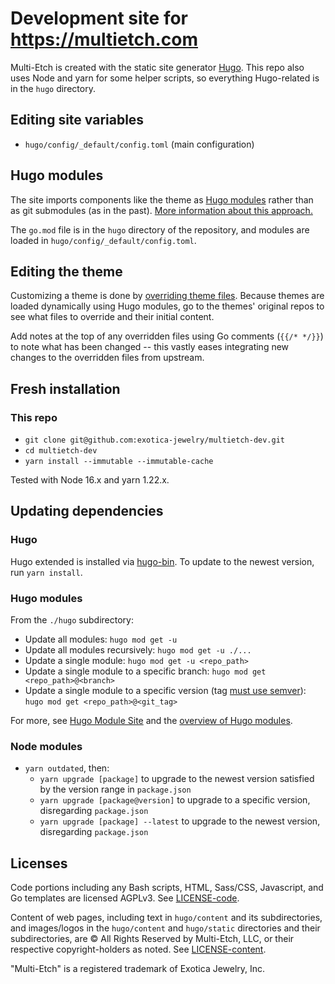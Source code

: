 # Development site for https://multietch.com

Multi-Etch is created with the static site generator [Hugo](http://gohugo.io).
This repo also uses Node and yarn for some helper scripts, so everything
Hugo-related is in the `hugo` directory.

## Editing site variables

- `hugo/config/_default/config.toml` (main configuration)

## Hugo modules

The site imports components like the theme as
[Hugo modules](https://gohugo.io/hugo-modules/) rather than as git submodules
(as in the past).
[More information about this approach.](https://github.com/rootwork/hugo-module-site)

The `go.mod` file is in the `hugo` directory of the repository, and modules are
loaded in `hugo/config/_default/config.toml`.

## Editing the theme

Customizing a theme is done by
[overriding theme files](https://gohugo.io/hugo-modules/theme-components/).
Because themes are loaded dynamically using Hugo modules, go to the themes'
original repos to see what files to override and their initial content.

Add notes at the top of any overridden files using Go comments (`{{/* */}}`) to
note what has been changed -- this vastly eases integrating new changes to the
overridden files from upstream.

## Fresh installation

### This repo

- `git clone git@github.com:exotica-jewelry/multietch-dev.git`
- `cd multietch-dev`
- `yarn install --immutable --immutable-cache`

Tested with Node 16.x and yarn 1.22.x.

## Updating dependencies

### Hugo

Hugo extended is installed via
[hugo-bin](https://www.npmjs.com/package/hugo-bin). To update to the newest
version, run `yarn install`.

### Hugo modules

From the `./hugo` subdirectory:

- Update all modules: `hugo mod get -u`
- Update all modules recursively: `hugo mod get -u ./...`
- Update a single module: `hugo mod get -u <repo_path>`
- Update a single module to a specific branch:
  `hugo mod get <repo_path>@<branch>`
- Update a single module to a specific version (tag
  [must use semver](https://go.dev/doc/modules/version-numbers)):
  `hugo mod get <repo_path>@<git_tag>`

For more, see [Hugo Module Site](https://github.com/rootwork/hugo-module-site)
and the [overview of Hugo modules](https://gohugo.io/hugo-modules/).

### Node modules

- `yarn outdated`, then:
  - `yarn upgrade [package]` to upgrade to the newest version satisfied by the
    version range in `package.json`
  - `yarn upgrade [package@version]` to upgrade to a specific version,
    disregarding `package.json`
  - `yarn upgrade [package] --latest` to upgrade to the newest version,
    disregarding `package.json`

## Licenses

Code portions including any Bash scripts, HTML, Sass/CSS, Javascript, and Go
templates are licensed AGPLv3. See [LICENSE-code](LICENSE-code).

Content of web pages, including text in `hugo/content` and its subdirectories,
and images/logos in the `hugo/content` and `hugo/static` directories and their
subdirectories, are © All Rights Reserved by Multi-Etch, LLC, or their
respective copyright-holders as noted. See [LICENSE-content](LICENSE-content).

"Multi-Etch" is a registered trademark of Exotica Jewelry, Inc.
